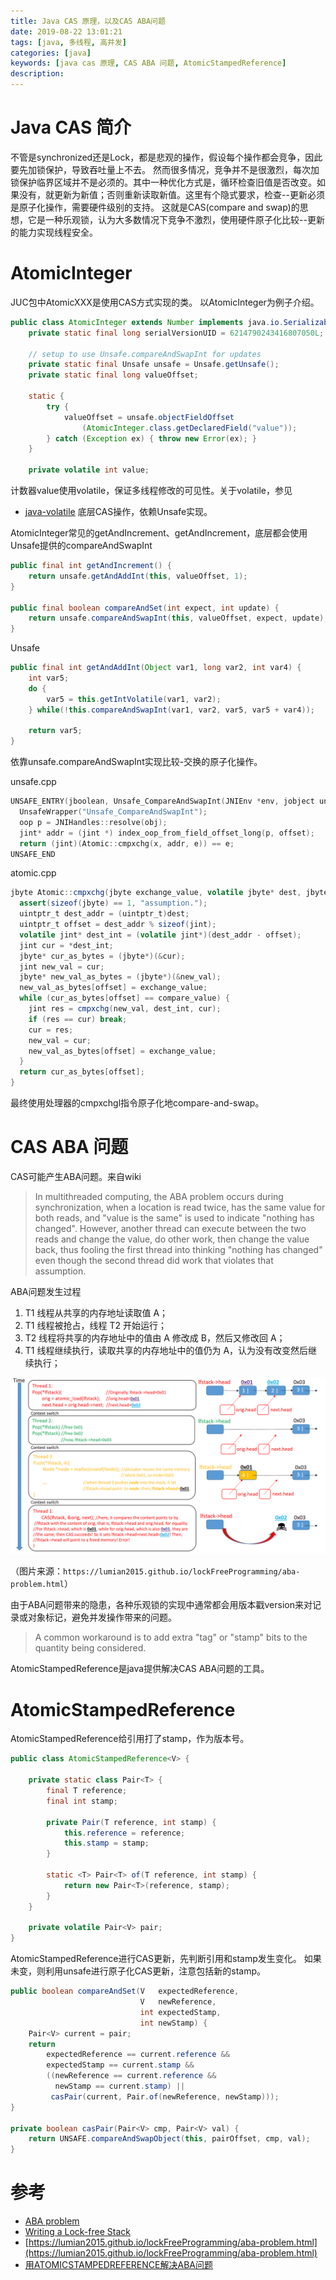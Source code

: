 ```yaml
---
title: Java CAS 原理，以及CAS ABA问题
date: 2019-08-22 13:01:21
tags: [java, 多线程, 高并发]
categories: [java]
keywords: [java cas 原理, CAS ABA 问题, AtomicStampedReference]
description:
---
```


# Java CAS 简介

不管是synchronized还是Lock，都是悲观的操作，假设每个操作都会竞争，因此要先加锁保护，导致吞吐量上不去。
然而很多情况，竞争并不是很激烈，每次加锁保护临界区域并不是必须的。其中一种优化方式是，循环检查旧值是否改变。如果没有，就更新为新值；否则重新读取新值。这里有个隐式要求，检查--更新必须是原子化操作，需要硬件级别的支持。
这就是CAS(compare and swap)的思想，它是一种乐观锁，认为大多数情况下竞争不激烈，使用硬件原子化比较--更新的能力实现线程安全。

<!-- more -->

# AtomicInteger

JUC包中AtomicXXX是使用CAS方式实现的类。
以AtomicInteger为例子介绍。
```java
public class AtomicInteger extends Number implements java.io.Serializable {
    private static final long serialVersionUID = 6214790243416807050L;

    // setup to use Unsafe.compareAndSwapInt for updates
    private static final Unsafe unsafe = Unsafe.getUnsafe();
    private static final long valueOffset;

    static {
        try {
            valueOffset = unsafe.objectFieldOffset
                (AtomicInteger.class.getDeclaredField("value"));
        } catch (Exception ex) { throw new Error(ex); }
    }

    private volatile int value;
```
计数器value使用volatile，保证多线程修改的可见性。关于volatile，参见
- [java-volatile](/posts/java-volatile)
底层CAS操作，依赖Unsafe实现。

AtomicInteger常见的getAndIncrement、getAndIncrement，底层都会使用Unsafe提供的compareAndSwapInt
```java
public final int getAndIncrement() {
    return unsafe.getAndAddInt(this, valueOffset, 1);
}

public final boolean compareAndSet(int expect, int update) {
    return unsafe.compareAndSwapInt(this, valueOffset, expect, update);
}
```

Unsafe
```java
public final int getAndAddInt(Object var1, long var2, int var4) {
    int var5;
    do {
        var5 = this.getIntVolatile(var1, var2);
    } while(!this.compareAndSwapInt(var1, var2, var5, var5 + var4));

    return var5;
}
```
依靠unsafe.compareAndSwapInt实现比较-交换的原子化操作。

unsafe.cpp
```cpp
UNSAFE_ENTRY(jboolean, Unsafe_CompareAndSwapInt(JNIEnv *env, jobject unsafe, jobject obj, jlong offset, jint e, jint x))
  UnsafeWrapper("Unsafe_CompareAndSwapInt");
  oop p = JNIHandles::resolve(obj);
  jint* addr = (jint *) index_oop_from_field_offset_long(p, offset);
  return (jint)(Atomic::cmpxchg(x, addr, e)) == e;
UNSAFE_END
```

atomic.cpp
```java
jbyte Atomic::cmpxchg(jbyte exchange_value, volatile jbyte* dest, jbyte compare_value) {
  assert(sizeof(jbyte) == 1, "assumption.");
  uintptr_t dest_addr = (uintptr_t)dest;
  uintptr_t offset = dest_addr % sizeof(jint);
  volatile jint* dest_int = (volatile jint*)(dest_addr - offset);
  jint cur = *dest_int;
  jbyte* cur_as_bytes = (jbyte*)(&cur);
  jint new_val = cur;
  jbyte* new_val_as_bytes = (jbyte*)(&new_val);
  new_val_as_bytes[offset] = exchange_value;
  while (cur_as_bytes[offset] == compare_value) {
    jint res = cmpxchg(new_val, dest_int, cur);
    if (res == cur) break;
    cur = res;
    new_val = cur;
    new_val_as_bytes[offset] = exchange_value;
  }
  return cur_as_bytes[offset];
}
```
最终使用处理器的cmpxchgl指令原子化地compare-and-swap。


# CAS ABA 问题

CAS可能产生ABA问题。来自wiki
>In multithreaded computing, the ABA problem occurs during synchronization, when a location is read twice, has the same value for both reads, and "value is the same" is used to indicate "nothing has changed". However, another thread can execute between the two reads and change the value, do other work, then change the value back, thus fooling the first thread into thinking "nothing has changed" even though the second thread did work that violates that assumption.

ABA问题发生过程
1. T1 线程从共享的内存地址读取值 A；
2. T1 线程被抢占，线程 T2 开始运行；
3. T2 线程将共享的内存地址中的值由 A 修改成 B，然后又修改回 A；
4. T1 线程继续执行，读取共享的内存地址中的值仍为 A，认为没有改变然后继续执行；



![aba_example.png](aba_example.png)


（图片来源：`https://lumian2015.github.io/lockFreeProgramming/aba-problem.html`）

由于ABA问题带来的隐患，各种乐观锁的实现中通常都会用版本戳version来对记录或对象标记，避免并发操作带来的问题。
>A common workaround is to add extra "tag" or "stamp" bits to the quantity being considered. 

AtomicStampedReference是java提供解决CAS ABA问题的工具。

# AtomicStampedReference

AtomicStampedReference给引用打了stamp，作为版本号。
```java
public class AtomicStampedReference<V> {

    private static class Pair<T> {
        final T reference;
        final int stamp;

        private Pair(T reference, int stamp) {
            this.reference = reference;
            this.stamp = stamp;
        }

        static <T> Pair<T> of(T reference, int stamp) {
            return new Pair<T>(reference, stamp);
        }
    }

    private volatile Pair<V> pair;
}
```

AtomicStampedReference进行CAS更新，先判断引用和stamp发生变化。
如果未变，则利用unsafe进行原子化CAS更新，注意包括新的stamp。
```java
public boolean compareAndSet(V   expectedReference,
                             V   newReference,
                             int expectedStamp,
                             int newStamp) {
    Pair<V> current = pair;
    return
        expectedReference == current.reference &&
        expectedStamp == current.stamp &&
        ((newReference == current.reference &&
          newStamp == current.stamp) ||
         casPair(current, Pair.of(newReference, newStamp)));
}

private boolean casPair(Pair<V> cmp, Pair<V> val) {
    return UNSAFE.compareAndSwapObject(this, pairOffset, cmp, val);
}
```

# 参考

- [ABA problem](https://en.wikipedia.org/wiki/ABA_problem)
- [Writing a Lock-free Stack](https://lumian2015.github.io/lockFreeProgramming/lock-free-stack.html)
- [https://lumian2015.github.io/lockFreeProgramming/aba-problem.html](https://lumian2015.github.io/lockFreeProgramming/aba-problem.html)
- [用ATOMICSTAMPEDREFERENCE解决ABA问题](https://hesey.wang/2011/09/resolve-aba-by-atomicstampedreference.html)
